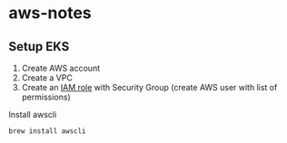 # aws-notes

## Setup EKS

1. Create AWS account
2. Create a VPC
3. Create an [IAM role](https://ukayzm.github.io/aws-create-iam-user/) with Security Group (create AWS user with list of permissions)

Install awscli
```
brew install awscli
```

